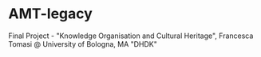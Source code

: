 # AMT-legacy
Final Project - "Knowledge Organisation and Cultural Heritage", Francesca Tomasi @ University of Bologna, MA "DHDK"
